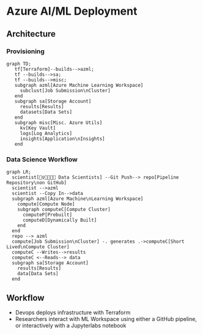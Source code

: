 # Azure AI/ML Deployment

## Architecture

### Provisioning
```mermaid
graph TD;
   tf[Terraform]--builds-->azml;
   tf --builds-->sa;
   tf --builds-->misc;
   subgraph azml[Azure Machine Learning Workspace]
     subclust[Job Submission\nCluster]
   end
   subgraph sa[Storage Account]
     results[Results]
     datasets[Data Sets]
   end
   subgraph misc[Misc. Azure Utils]
     kv[Key Vault]
     logs[Log Analytics]
     insights[Application\nInsights]
   end

```

### Data Science Workflow

```mermaid
graph LR;
  scientist[🙋‍♀️👩‍🔬🧑‍💻 Data Scientists] --Git Push--> repo[Pipeline Repository\non GitHub]
  scientist -->azml
  scientist --Copy In-->data
  subgraph azml[Azure Machine\nLearning Workspace]
    compute[Compute Node]
    subgraph computeC[Compute Cluster]
      computeP[Prebuilt]
      computeD[Dynamically Built]
    end
  end
  repo --> azml
  compute[Job Submission\nCluster] -. generates .->computeC[Short Lived\nCompute Cluster]
  computeC --Writes-->results
  computeC <--Reads--> data
  subgraph sa[Storage Account]
    results[Results]
    data[Data Sets]
  end
```

## Workflow

* Devops deploys infrastructure with Terraform
* Researchers interact with ML Workspace using either a GitHub pipeline, or interactively with a Jupyterlabs notebook